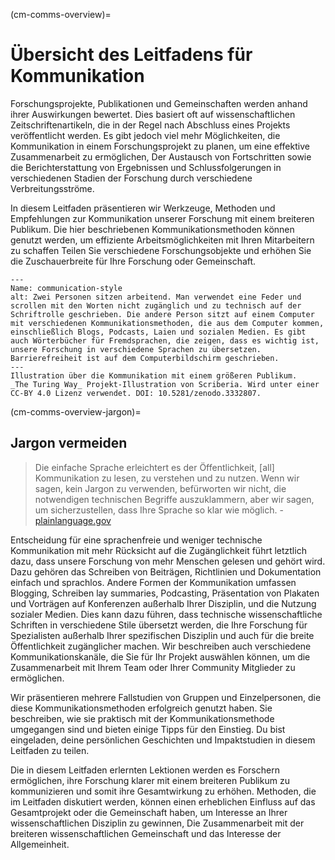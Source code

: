 (cm-comms-overview)=
# Übersicht des Leitfadens für Kommunikation

Forschungsprojekte, Publikationen und Gemeinschaften werden anhand ihrer Auswirkungen bewertet. Dies basiert oft auf wissenschaftlichen Zeitschriftenartikeln, die in der Regel nach Abschluss eines Projekts veröffentlicht werden. Es gibt jedoch viel mehr Möglichkeiten, die Kommunikation in einem Forschungsprojekt zu planen, um eine effektive Zusammenarbeit zu ermöglichen, Der Austausch von Fortschritten sowie die Berichterstattung von Ergebnissen und Schlussfolgerungen in verschiedenen Stadien der Forschung durch verschiedene Verbreitungsströme.

In diesem Leitfaden präsentieren wir Werkzeuge, Methoden und Empfehlungen zur Kommunikation unserer Forschung mit einem breiteren Publikum. Die hier beschriebenen Kommunikationsmethoden können genutzt werden, um effiziente Arbeitsmöglichkeiten mit Ihren Mitarbeitern zu schaffen Teilen Sie verschiedene Forschungsobjekte und erhöhen Sie die Zuschauerbreite für Ihre Forschung oder Gemeinschaft.

```{figure} ../figures/communication-styles.jpg
---
Name: communication-style
alt: Zwei Personen sitzen arbeitend. Man verwendet eine Feder und scrollen mit den Worten nicht zugänglich und zu technisch auf der Schriftrolle geschrieben. Die andere Person sitzt auf einem Computer mit verschiedenen Kommunikationsmethoden, die aus dem Computer kommen, einschließlich Blogs, Podcasts, Laien und sozialen Medien. Es gibt auch Wörterbücher für Fremdsprachen, die zeigen, dass es wichtig ist, unsere Forschung in verschiedene Sprachen zu übersetzen. Barrierefreiheit ist auf dem Computerbildschirm geschrieben.
---
Illustration über die Kommunikation mit einem größeren Publikum.
_The Turing Way_ Projekt-Illustration von Scriberia. Wird unter einer CC-BY 4.0 Lizenz verwendet. DOI: 10.5281/zenodo.3332807.
```

(cm-comms-overview-jargon)=
## Jargon vermeiden

> Die einfache Sprache erleichtert es der Öffentlichkeit, [all] Kommunikation zu lesen, zu verstehen und zu nutzen. Wenn wir sagen, kein Jargon zu verwenden, befürworten wir nicht, die notwendigen technischen Begriffe auszuklammern, aber wir sagen, um sicherzustellen, dass Ihre Sprache so klar wie möglich. - [plainlanguage.gov](https://www.plainlanguage.gov/guidelines/words/avoid-jargon)

Entscheidung für eine sprachenfreie und weniger technische Kommunikation mit mehr Rücksicht auf die Zugänglichkeit führt letztlich dazu, dass unsere Forschung von mehr Menschen gelesen und gehört wird. Dazu gehören das Schreiben von Beiträgen, Richtlinien und Dokumentation einfach und sprachlos. Andere Formen der Kommunikation umfassen Blogging, Schreiben lay summaries, Podcasting, Präsentation von Plakaten und Vorträgen auf Konferenzen außerhalb Ihrer Disziplin, und die Nutzung sozialer Medien. Dies kann dazu führen, dass technische wissenschaftliche Schriften in verschiedene Stile übersetzt werden, die Ihre Forschung für Spezialisten außerhalb Ihrer spezifischen Disziplin und auch für die breite Öffentlichkeit zugänglicher machen. Wir beschreiben auch verschiedene Kommunikationskanäle, die Sie für Ihr Projekt auswählen können, um die Zusammenarbeit mit Ihrem Team oder Ihrer Community Mitglieder zu ermöglichen.

Wir präsentieren mehrere Fallstudien von Gruppen und Einzelpersonen, die diese Kommunikationsmethoden erfolgreich genutzt haben. Sie beschreiben, wie sie praktisch mit der Kommunikationsmethode umgegangen sind und bieten einige Tipps für den Einstieg. Du bist eingeladen, deine persönlichen Geschichten und Impaktstudien in diesem Leitfaden zu teilen.

Die in diesem Leitfaden erlernten Lektionen werden es Forschern ermöglichen, ihre Forschung klarer mit einem breiteren Publikum zu kommunizieren und somit ihre Gesamtwirkung zu erhöhen. Methoden, die im Leitfaden diskutiert werden, können einen erheblichen Einfluss auf das Gesamtprojekt oder die Gemeinschaft haben, um Interesse an Ihrer wissenschaftlichen Disziplin zu gewinnen, Die Zusammenarbeit mit der breiteren wissenschaftlichen Gemeinschaft und das Interesse der Allgemeinheit.
